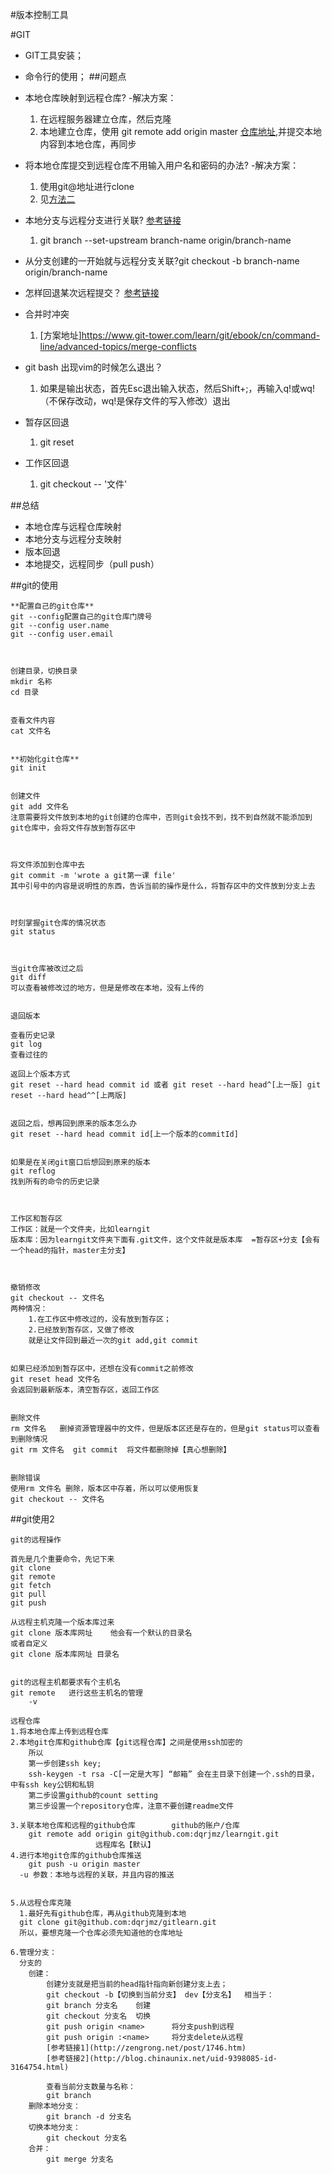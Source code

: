 #版本控制工具 

#GIT

- GIT工具安装；  
- 命令行的使用； 
##问题点
- 本地仓库映射到远程仓库?
    -解决方案：
    1. 在远程服务器建立仓库，然后克隆
    2. 本地建立仓库，使用 git remote add origin master [仓库地址](https://github.com/dqrjmz/reactLearn.git),并提交本地内容到本地仓库，再同步

- 将本地仓库提交到远程仓库不用输入用户名和密码的办法?
    -解决方案：
    1. 使用git@地址进行clone
    2. 见[方法二](http://www.cnblogs.com/ballwql/p/3462104.html)

- 本地分支与远程分支进行关联?
  [参考链接](http://www.cnblogs.com/aleafo/p/5807301.html)
  1. git branch --set-upstream branch-name origin/branch-name 
- 从分支创建的一开始就与远程分支关联?git checkout -b branch-name origin/branch-name

- 怎样回退某次远程提交？
  [参考链接](http://blog.mtxcxin.cn/blog/git如何回滚远程仓库.html)

- 合并时冲突
   1. [方案地址]https://www.git-tower.com/learn/git/ebook/cn/command-line/advanced-topics/merge-conflicts

- git bash 出现vim的时候怎么退出？
   1. 如果是输出状态，首先Esc退出输入状态，然后Shift+;，再输入q!或wq!（不保存改动，wq!是保存文件的写入修改）退出

- 暂存区回退
   1. git reset 

- 工作区回退
   1. git checkout -- '文件'




##总结
- 本地仓库与远程仓库映射
- 本地分支与远程分支映射
- 版本回退
- 本地提交，远程同步（pull push）

##git的使用
```
**配置自己的git仓库**
git --config配置自己的git仓库门牌号
git --config user.name
git --config user.email



创建目录，切换目录
mkdir 名称
cd 目录


查看文件内容
cat 文件名


**初始化git仓库**
git init


创建文件
git add 文件名    
注意需要将文件放到本地的git创建的仓库中，否则git会找不到，找不到自然就不能添加到git仓库中，会将文件存放到暂存区中



将文件添加到仓库中去
git commit -m 'wrote a git第一课 file'
其中引号中的内容是说明性的东西，告诉当前的操作是什么，将暂存区中的文件放到分支上去



时刻掌握git仓库的情况状态
git status



当git仓库被改过之后
git diff
可以查看被修改过的地方，但是是修改在本地，没有上传的


退回版本

查看历史记录
git log
查看过往的

返回上个版本方式
git reset --hard head commit id 或者 git reset --hard head^[上一版] git reset --hard head^^[上两版]


返回之后，想再回到原来的版本怎么办
git reset --hard head commit id[上一个版本的commitId]


如果是在关闭git窗口后想回到原来的版本
git reflog  
找到所有的命令的历史记录



工作区和暂存区
工作区：就是一个文件夹，比如learngit
版本库：因为learngit文件夹下面有.git文件，这个文件就是版本库  =暂存区+分支【会有一个head的指针，master主分支】



撤销修改
git checkout -- 文件名
两种情况：
    1.在工作区中修改过的，没有放到暂存区；
    2.已经放到暂存区，又做了修改
    就是让文件回到最近一次的git add,git commit


如果已经添加到暂存区中，还想在没有commit之前修改
git reset head 文件名
会返回到最新版本，清空暂存区，返回工作区


删除文件
rm 文件名   删掉资源管理器中的文件，但是版本区还是存在的，但是git status可以查看到删除情况
git rm 文件名  git commit  将文件都删除掉【真心想删除】  


删除错误
使用rm 文件名 删除，版本区中存着，所以可以使用恢复
git checkout -- 文件名
```

##git使用2
```
git的远程操作

首先是几个重要命令，先记下来
git clone
git remote
git fetch
git pull 
git push

从远程主机克隆一个版本库过来
git clone 版本库网址    他会有一个默认的目录名
或者自定义
git clone 版本库网址 目录名


git的远程主机都要求有个主机名
git remote   进行这些主机名的管理
    -v

远程仓库
1.将本地仓库上传到远程仓库
2.本地git仓库和github仓库【git远程仓库】之间是使用ssh加密的
    所以
    第一步创建ssh key;
    ssh-keygen -t rsa -C[一定是大写] “邮箱” 会在主目录下创建一个.ssh的目录，中有ssh key公钥和私钥
    第二步设置github的count setting
    第三步设置一个repository仓库，注意不要创建readme文件

3.关联本地仓库和远程的github仓库        github的账户/仓库    
    git remote add origin git@github.com:dqrjmz/learngit.git
                   远程库名【默认】  
4.进行本地git仓库的github仓库推送
    git push -u origin master
  -u 参数：本地与远程的关联，并且内容的推送    


5.从远程仓库克隆
  1.最好先有github仓库，再从github克隆到本地
  git clone git@github.com:dqrjmz/gitlearn.git
  所以，要想克隆一个仓库必须先知道他的仓库地址

6.管理分支：
  分支的
    创建：
        创建分支就是把当前的head指针指向新创建分支上去；
        git checkout -b【切换到当前分支】 dev【分支名】  相当于：
        git branch 分支名    创建
        git checkout 分支名  切换
        git push origin <name>      将分支push到远程
        git push origin :<name>     将分支delete从远程
        [参考链接1](http://zengrong.net/post/1746.htm)
        [参考链接2](http://blog.chinaunix.net/uid-9398085-id-3164754.html)

        查看当前分支数量与名称：
        git branch
    删除本地分支：
        git branch -d 分支名
    切换本地分支：
        git checkout 分支名
    合并：
        git merge 分支名
```




 


